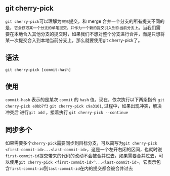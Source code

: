 ## git cherry-pick

`git cherry-pick`可以理解为`挑拣`提交，和 merge 合并一个分支的所有提交不同的是，`它会获取某一个分支的单笔提交，并作为一个新的提交引入到你当前分支上`。当我们需要在本地合入其他分支的提交时，如果我们不想对整个分支进行合并，而是只想将某一次提交合入到本地当前分支上，那么就要使用git cherry-pick了。

## 语法
`git cherry-pick [commit-hash]`

## 使用
`commit-hash` 表示的是某次 `commit` 的 `hash` 值。现在，依次执行以下两条指令 `git cherry-pick e0bb7f3`  `git cherry-pick c9a3101`, 过程中，如果出现冲突，解决冲突后 进行`git add` ，接着执行 `git cherry-pick --continue`

## 同步多个

如果需要多个`cherry-pick`需要同步到目标分支，可以简写为`git cherry-pick <first-commit-id>...<last-commit-id>`，这是一个左开右闭的区间，也就时说 `first-commit-id`提交带来的代码的改动不会被合并过去，如果需要合并过去，可以使用`git cherry-pick <first-commit-id>^...<last-commit-id>`，它表示包含`first-commit-id`到`last-commit-id`在内的提交都会被合并过去